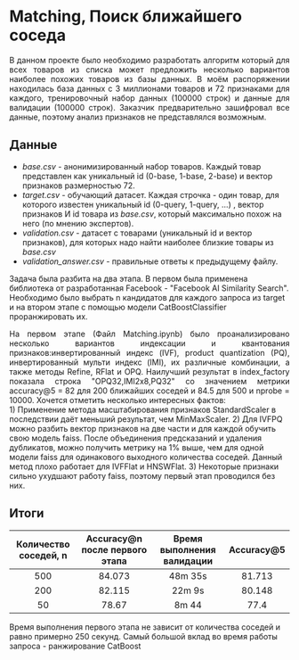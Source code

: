 # Matching, Поиск ближайшего соседа  
<div style='text-align: justify;'>В данном проекте было необходимо разработать алгоритм который для всех товаров из списка может предложить несколько вариантов наиболее похожих товаров из базы данных. В моём распоряжении находилась база данных с 3 миллионами товаров и 72 признаками для каждого, тренировочный набор данных (100000 строк) и данные для валидации (100000 строк).  Заказчик предварительно зашифровал все данные, поэтому анализ признаков не представлялся возможным.</div>

## Данные

- *base.csv* - анонимизированный набор товаров. Каждый товар представлен как уникальный id (0-base, 1-base, 2-base) и вектор признаков размерностью 72.
- *target.csv -* обучающий датасет. Каждая строчка - один товар, для которого известен уникальный id (0-query, 1-query, …) , вектор признаков И id товара из *base.csv*, который максимально похож на него (по мнению экспертов).
- *validation.csv* - датасет с товарами (уникальный id и вектор признаков), для которых надо найти наиболее близкие товары из *base.csv*
- *validation_answer.csv* - правильные ответы к предыдущему файлу.  

Задача была разбита на два этапа. В первом была применена библиотека от разработанная Facebook -
"Facebook AI Similarity Search". Необходимо было выбрать n кандидатов для каждого запроса из target и на втором
этапе с помощью модели CatBoostClassifier проранжировать их.
<div style='text-align: justify;'>На первом этапе (Файл Matching.ipynb) было проанализировано несколько вариантов индексации и квантования признаков:инвертированный индекс (IVF), product quantization (PQ), инвертированный мульти индекс (IMI), их различные комбинации,
а также методы Refine, RFlat и OPQ. Наилучший результат в index_factory показала строка "OPQ32,IMI2x8,PQ32" со значением метрики accuracy@5 = 82 для 200 ближайших соседей и 84.5 для 500 и nprobe = 10000. Хочется отметить несколько интересных фактов: </div>
1) Применение метода масштабирования признаков StandardScaler в последствии даёт меньший результат, чем MinMaxScaler.  
2) Для IVFPQ можно разбить вектор признаков на две части и для каждой обучить свою модель faiss. После объединения предсказаний и удаления дубликатов, можно получить метрику на 1% выше, чем для одной модели faiss для одинакового выходного количества соседей. Данный метод плохо работает для IVFFlat и HNSWFlat.  
3) Некоторые признаки сильно ухудшают работу faiss, поэтому первый этап проводился без них.

## Итоги

| Количество соседей, n | Accuracy@n после первого этапа | Время выполнения валидации | Accuracy@5 |
|:----------------:|:----------------:|:---------:|:----------------:|
| 500 | 84.073 | 48m 35s | 81.713 |
| 200 | 82.115| 22m 9s | 80.148 |
| 50 | 78.67| 8m 44 | 77.4 |


Время выполнения первого этапа не зависит от количества соседей и равно примерно 250 секунд. Самый большой вклад во время работы запроса - ранжирование CatBoost

